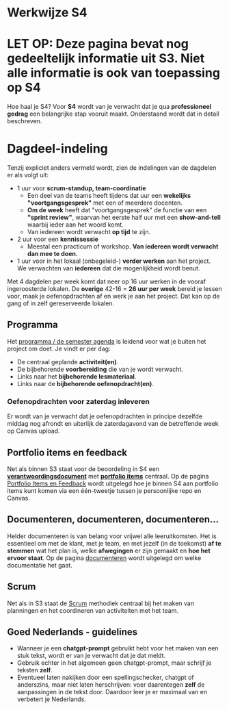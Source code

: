 # Werkwijze S4

# LET OP: Deze pagina bevat nog gedeeltelijk informatie uit S3. Niet alle informatie is ook van toepassing op S4

Hoe haal je S4? Voor **S4** wordt van je verwacht dat je qua **professioneel gedrag** een belangrijke stap vooruit maakt. Onderstaand wordt dat in detail beschreven.

# Dagdeel-indeling
Tenzij expliciet anders vermeld wordt, zien de indelingen van de dagdelen er als volgt uit:
- 1 uur voor **scrum-standup, team-coordinatie**
  - Een deel van de teams heeft tijdens dat uur een **wekelijks "voortgangsgesprek"** met een of meerdere docenten. 
  - **Om de week** heeft dat "voortgangsgesprek" de functie van een **"sprint review"**, waarvan het eerste half uur met een **show-and-tell** waarbij ieder aan het woord komt.
  - Van iedereen wordt verwacht **op tijd** te zijn.
- 2 uur voor een **kennissessie**
  - Meestal een practicum of workshop. **Van iedereen wordt verwacht dan mee te doen.**
- 1 uur voor in het lokaal (onbegeleid-) **verder werken** aan het project.  
We verwachten van **iedereen** dat die mogenlijkheid wordt benut.

Met 4 dagdelen per week komt dat neer op 16 uur werken in de vooraf ingeroosterde lokalen. De **overige** 42-16 = **26 uur per week** bereid je lessen voor, maak je oefenopdrachten af en werk je aan het project. Dat kan op de gang of in zelf gereserveerde lokalen.

## Programma
Het [programma / de semester agenda](../programma/README.md) is leidend voor wat je buiten het project om doet.
Je vindt er per dag:
- De centraal geplande **activiteit(en)**.
- De bijbehorende **voorbereiding** die van je wordt verwacht.
- Links naar het **bijbehorende lesmateriaal**.
- Links naar de **bijbehorende oefenopdracht(en)**.

### Oefenopdrachten voor zaterdag inleveren
Er wordt van je verwacht dat je oefenopdrachten in principe dezelfde middag nog afrondt en uiterlijk de zaterdagavond van de betreffende week op Canvas upload.

## Portfolio items en feedback
Net als binnen S3 staat voor de beoordeling in S4 een **[verantwoordingsdocument](../Verantwoordingsdocument_TI_S4.md)** met **[portfolio items](../Portfolio-items.md)** centraal. Op de pagina [Portfolio Items en Feedback](./portfolio_items_en_feedback.md) wordt uitgelegd hoe je binnen S4 aan portfolio items kunt komen via een één-tweetje tussen je persoonlijke repo en Canvas.

## Documenteren, documenteren, documenteren...
Helder documenteren is van belang voor vrijwel alle leeruitkomsten. Het is essentieel om met de klant, met je team, en met jezelf (in de toekomst) **af te stemmen** wat het plan is, welke **afwegingen** er zijn gemaakt en **hoe het ervoor staat**.
Op de pagina [documenteren](./documenteren.md) wordt uitgelegd om welke documentatie het gaat.

## Scrum
Net als in S3 staat de [Scrum](../skills/Scrum%20Logboek.md) methodiek centraal bij het maken van planningen en het coordineren van activiteiten met het team.

## Goed Nederlands - guidelines
- Wanneer je een **chatgpt-prompt** gebruikt hebt voor het maken van een stuk tekst, wordt er van je verwacht dat je dat meldt.
- Gebruik echter in het algemeen geen chatgpt-prompt, maar schrijf je teksten **zelf**.
- Eventueel laten nakijken door een spellingschecker, chatgpt of anderszins, maar niet laten herschrijven: voer daarentegen **zelf** de aanpassingen in de tekst door. Daardoor leer je er maximaal van en verbetert je Nederlands.
